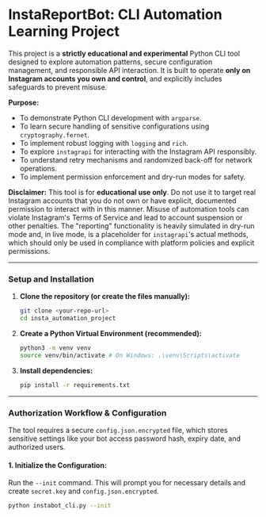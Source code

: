 # InstaReportBot: CLI Automation Learning Project

This project is a **strictly educational and experimental** Python CLI tool designed to explore automation patterns, secure configuration management, and responsible API interaction. It is built to operate **only on Instagram accounts you own and control**, and explicitly includes safeguards to prevent misuse.

**Purpose:**
- To demonstrate Python CLI development with `argparse`.
- To learn secure handling of sensitive configurations using `cryptography.fernet`.
- To implement robust logging with `logging` and `rich`.
- To explore `instagrapi` for interacting with the Instagram API responsibly.
- To understand retry mechanisms and randomized back-off for network operations.
- To implement permission enforcement and dry-run modes for safety.

**Disclaimer:**
This tool is for **educational use only**. Do not use it to target real Instagram accounts that you do not own or have explicit, documented permission to interact with in this manner. Misuse of automation tools can violate Instagram's Terms of Service and lead to account suspension or other penalties. The "reporting" functionality is heavily simulated in dry-run mode and, in live mode, is a placeholder for `instagrapi`'s actual methods, which should only be used in compliance with platform policies and explicit permissions.

---

### Setup and Installation

1.  **Clone the repository (or create the files manually):**
    ```bash
    git clone <your-repo-url>
    cd insta_automation_project
    ```

2.  **Create a Python Virtual Environment (recommended):**
    ```bash
    python3 -m venv venv
    source venv/bin/activate # On Windows: .\venv\Scripts\activate
    ```

3.  **Install dependencies:**
    ```bash
    pip install -r requirements.txt
    ```

---

### Authorization Workflow & Configuration

The tool requires a secure `config.json.encrypted` file, which stores sensitive settings like your bot access password hash, expiry date, and authorized users.

#### 1. Initialize the Configuration:

Run the `--init` command. This will prompt you for necessary details and create `secret.key` and `config.json.encrypted`.

```bash
python instabot_cli.py --init
